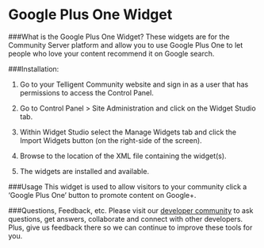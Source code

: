 # Google Plus One Widget

###What is the Google Plus One Widget?
These widgets are for the Community Server platform and allow you to use Google Plus One to let people who love your content recommend it on Google search.
###Installation:

1.  Go to your Telligent Community website and sign in as a user that has permissions to access the Control Panel.

2.  Go to Control Panel > Site Administration and click on the Widget Studio tab.

3.  Within Widget Studio select the Manage Widgets tab and click the Import Widgets button (on the right-side of the screen).

4.  Browse to the location of the XML file containing the widget(s).

5.  The widgets are installed and available.

###Usage
This widget is used to allow visitors to your community click a ‘Google Plus One’ button to promote content on Google+.

###Questions, Feedback, etc.
Please visit our [developer community](http://community.zimbra.com/developers/f) to ask questions, get answers, collaborate and connect with other developers. Plus, give us feedback there so we can continue to improve these tools for you.
